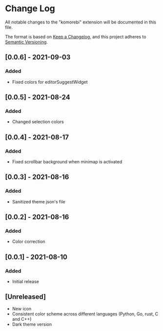 # Change Log

All notable changes to the "komorebi" extension will be documented in this file.

The format is based on [Keep a Changelog](https://keepachangelog.com/en/1.0.0/),
and this project adheres to [Semantic Versioning](https://semver.org/spec/v2.0.0.html).

## [0.0.6] - 2021-09-03

### Added

- Fixed colors for editorSuggestWidget

## [0.0.5] - 2021-08-24

### Added

- Changed selection colors

## [0.0.4] - 2021-08-17

### Added

- Fixed scrollbar background when minimap is activated

## [0.0.3] - 2021-08-16

### Added

- Sanitized theme json's file

## [0.0.2] - 2021-08-16

### Added

- Color correction

## [0.0.1] - 2021-08-10

### Added

- Initial release

## [Unreleased]

- New icon
- Consistent color scheme across different languages (Python, Go, rust, C and C++)
- Dark theme version
